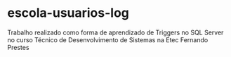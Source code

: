# escola-usuarios-log
Trabalho realizado como forma de aprendizado de Triggers no SQL Server no curso Técnico de Desenvolvimento de Sistemas na Etec Fernando Prestes
